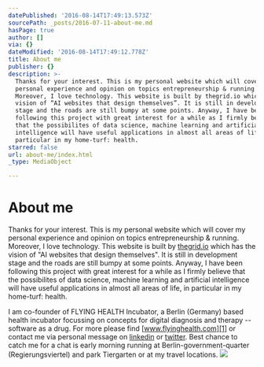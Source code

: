 ```yaml
---
datePublished: '2016-08-14T17:49:13.573Z'
sourcePath: _posts/2016-07-11-about-me.md
hasPage: true
author: []
via: {}
dateModified: '2016-08-14T17:49:12.778Z'
title: About me
publisher: {}
description: >-
  Thanks for your interest. This is my personal website which will cover my
  personal experience and opinion on topics entrepreneurship & running.
  Moreover, I love technology. This website is built by thegrid.io which has the
  vision of “AI websites that design themselves”. It is still in development
  stage and the roads are still bumpy at some points. Anyway, I have been
  following this project with great interest for a while as I firmly believe
  that the possibilites of data science, machine learning and artificial
  intelligence will have useful applications in almost all areas of life, in
  particular in my home-turf: health.
starred: false
url: about-me/index.html
_type: MediaObject

---
```

# About me

Thanks for your interest. This is my personal website which will cover my personal experience and opinion on topics entrepreneurship & running. Moreover, I love technology. This website is built by [thegrid.io][0] which has the vision of "AI websites that design themselves". It is still in development stage and the roads are still bumpy at some points. Anyway, I have been following this project with great interest for a while as I firmly believe that the possibilites of data science, machine learning and artificial intelligence will have useful applications in almost all areas of life, in particular in my home-turf: health.

I am co-founder of FLYING HEALTH Incubator, a Berlin (Germany) based health incubator focussing on concepts for digital diagnosis and therapy -- software as a drug. For more please find [www.flyinghealth.com][1] or contact me via personal message on [linkedin][2] or [twitter][3]. Best chance to catch me for a chat is early morning running at Berlin-government-quarter (Regierungsviertel) and park Tiergarten or at my travel locations.
![](https://the-grid-user-content.s3-us-west-2.amazonaws.com/87bada6f-30cf-44c9-aa4a-21c4c8043c12.jpg)

[0]: https://thegrid.io/
[1]: https://flyinghealth.com/ "www.flyinghealth.com"
[2]: https://www.linkedin.com/in/christian-lautner
[3]: https://twitter.com/clautner